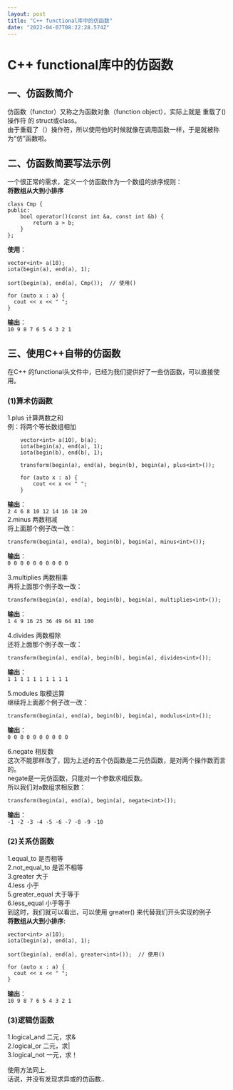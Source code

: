 ```yaml
---
layout: post
title: "C++ functional库中的仿函数"
date: "2022-04-07T08:22:28.574Z"
---
```

C++ functional库中的仿函数
====================

一、仿函数简介
-------

仿函数（functor）又称之为函数对象（function object），实际上就是 重载了()操作符 的 struct或class。  
由于重载了（）操作符，所以使用他的时候就像在调用函数一样，于是就被称为“仿”函数啦。

二、仿函数简要写法示例
-----------

一个很正常的需求，定义一个仿函数作为一个数组的排序规则：  
**将数组从大到小排序**

    class Cmp {
    public:
        bool operator()(const int &a, const int &b) {
            return a > b;
        }
    };
    

**使用**：

    vector<int> a(10);
    iota(begin(a), end(a), 1);
    
    sort(begin(a), end(a), Cmp());  // 使用()
    
    for (auto x : a) {
      cout << x << " ";
    }
    

**输出**：  
`10 9 8 7 6 5 4 3 2 1`

三、使用C++自带的仿函数
-------------

在C++ 的functional头文件中，已经为我们提供好了一些仿函数，可以直接使用。

### (1)算术仿函数

1.plus 计算两数之和  
例：将两个等长数组相加

        vector<int> a(10), b(a);
        iota(begin(a), end(a), 1);
        iota(begin(b), end(b), 1);
    
        transform(begin(a), end(a), begin(b), begin(a), plus<int>());
    
        for (auto x : a) {
            cout << x << " ";
        }
    

**输出**：  
`2 4 6 8 10 12 14 16 18 20`  
2.minus 两数相减  
将上面那个例子改一改：

    transform(begin(a), end(a), begin(b), begin(a), minus<int>());
    

**输出**：  
`0 0 0 0 0 0 0 0 0 0`

3.multiplies 两数相乘  
再将上面那个例子改一改：

    transform(begin(a), end(a), begin(b), begin(a), multiplies<int>());
    

**输出**：  
`1 4 9 16 25 36 49 64 81 100`

4.divides 两数相除  
还将上面那个例子改一改：

    transform(begin(a), end(a), begin(b), begin(a), divides<int>());
    

**输出**：  
`1 1 1 1 1 1 1 1 1 1`

5.modules 取模运算  
继续将上面那个例子改一改：

    transform(begin(a), end(a), begin(b), begin(a), modulus<int>());
    

**输出**：  
`0 0 0 0 0 0 0 0 0 0`

6.negate 相反数  
这次不能那样改了，因为上述的五个仿函数是二元仿函数，是对两个操作数而言的。  
negate是一元仿函数，只能对一个参数求相反数。  
所以我们对a数组求相反数：

    transform(begin(a), end(a), begin(a), negate<int>());
    

**输出**：  
`-1 -2 -3 -4 -5 -6 -7 -8 -9 -10`

### (2)关系仿函数

1.equal\_to 是否相等  
2.not\_equal\_to 是否不相等  
3.greater 大于  
4.less 小于  
5.greater\_equal 大于等于  
6.less\_equal 小于等于  
到这时，我们就可以看出，可以使用 greater() 来代替我们开头实现的例子  
**将数组从大到小排序**:

    vector<int> a(10);
    iota(begin(a), end(a), 1);
    
    sort(begin(a), end(a), greater<int>());  // 使用()
    
    for (auto x : a) {
      cout << x << " ";
    }
    

**输出**：  
`10 9 8 7 6 5 4 3 2 1`

### (3)逻辑仿函数

1.logical\_and 二元，求&  
2.logical\_or 二元，求|  
3.logical\_not 一元，求！

使用方法同上.  
话说，并没有发现求异或的仿函数..